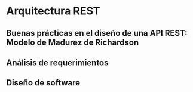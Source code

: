 # Arquitectura REST
## Buenas prácticas en el diseño de una API REST: Modelo de Madurez de Richardson
## Análisis de requerimientos
## Diseño de software

